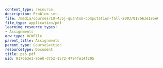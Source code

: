 ```yaml
---
content_type: resource
description: Problem set.
file: /media/courses/18-435j-quantum-computation-fall-2003/017663e185e0d7b215724794fe14f295_ps5.pdf
file_type: application/pdf
learning_resource_types:
- Assignments
ocw_type: OCWFile
parent_title: Assignments
parent_type: CourseSection
resourcetype: Document
title: ps5.pdf
uid: 017663e1-85e0-d7b2-1572-4794fe14f295
---
```

